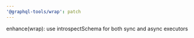 ```yaml
---
'@graphql-tools/wrap': patch
---
```


enhance(wrap): use introspectSchema for both sync and async executors
